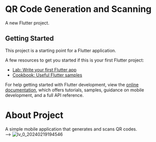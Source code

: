 # QR Code Generation and Scanning

A new Flutter project.

## Getting Started

This project is a starting point for a Flutter application.

A few resources to get you started if this is your first Flutter project:

- [Lab: Write your first Flutter app](https://docs.flutter.dev/get-started/codelab)
- [Cookbook: Useful Flutter samples](https://docs.flutter.dev/cookbook)

For help getting started with Flutter development, view the
[online documentation](https://docs.flutter.dev/), which offers tutorials,
samples, guidance on mobile development, and a full API reference.

# About Project
  A simple mobile application that generates and scans QR codes. <br>
  --> ![lv_0_20240219194546](https://github.com/Gizemexe/QrCodeGeneratesAndScan/assets/108283247/2d68ef5e-405e-43e8-b84b-b8e669463935)
